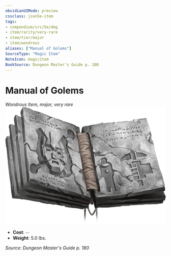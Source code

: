 ```yaml
---
obsidianUIMode: preview
cssclass: json5e-item
tags:
- compendium/src/5e/dmg
- item/rarity/very-rare
- item/tier/major
- item/wondrous
aliases: ["Manual of Golems"]
SourceType: "Magic Item"
NoteIcon: magicitem
BookSource: Dungeon Master's Guide p. 180
---
```

# Manual of Golems
*Wondrous Item, major, very rare*  
![](https://raw.githubusercontent.com/5etools-mirror-2/5etools-img/main/items/DMG/Manual%20of%20Golems.webp#right)  

- **Cost**: ⏤
- **Weight**: 5.0 lbs.

*Source: Dungeon Master's Guide p. 180*